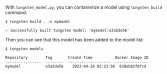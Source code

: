 With ``tungsten_model.py``, you can containerize a model using ``tungsten build`` command:

```console
$ tungsten build . -n mymodel

✅ Successfully built tungsten model: 'mymodel:e3a5de56'
```

Then you can see that this model has been added to the model list:
```console
$ tungsten models

Repository        Tag       Create Time          Docker Image ID
----------------  --------  -------------------  ---------------
mymodel           e3a5de56    2023-04-26 05:23:58  830eb82f0fcd
```